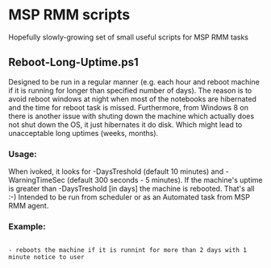 # MSP RMM scripts
Hopefully slowly-growing set of small useful scripts for MSP RMM tasks
## Reboot-Long-Uptime.ps1
Designed to be run in a regular manner (e.g. each hour and reboot machine if it is running for longer than specified number of days). The reason is to avoid reboot windows at night when most of the notebooks are hibernated and the time for reboot task is missed. Furthermore, from Windows 8 on there is another issue with shuting down the machine which actually does not shut down the OS, it just hibernates it do disk. Which might lead to unacceptable long uptimes (weeks, months).

### Usage:
When ivoked, it looks for -DaysTreshold (default 10 minutes) and -WarningTimeSec (default 300 seconds - 5 minutes). If the machine's uptime is greater than -DaysTreshold [in days] the machine is rebooted. That's all :-)
Intended to be run from scheduler or as an Automated task from MSP RMM agent.

### Example:
```Reboot-Long-Uptime -DaysTreshold 2 -WarningTimeSec 60

- reboots the machine if it is runnint for more than 2 days with 1 minute notice to user
